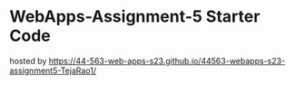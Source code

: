 # WebApps-Assignment-5 Starter Code

hosted by https://44-563-web-apps-s23.github.io/44563-webapps-s23-assignment5-TejaRao1/
